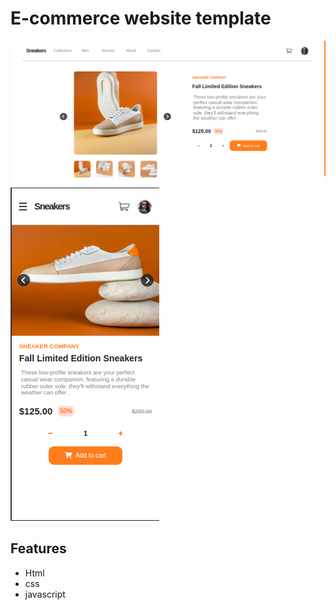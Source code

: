 <!-- @format -->

# E-commerce website template

![App Image](./images/desktop.png)
![App Image](./images/mobile.png)

## Features

- Html
- css
- javascript
